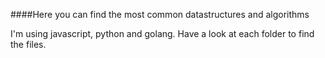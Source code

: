 ####Here you can find the most common datastructures and algorithms 

I'm using javascript, python and golang. Have a look at each folder to find the files.
